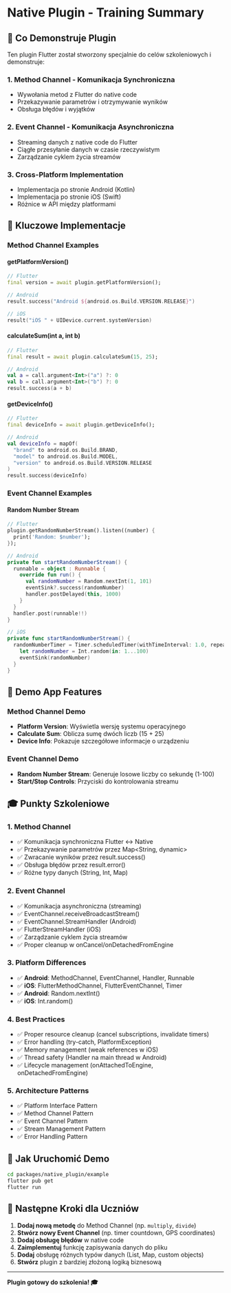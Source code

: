 # Native Plugin - Training Summary

## 🎯 Co Demonstruje Plugin

Ten plugin Flutter został stworzony specjalnie do celów szkoleniowych i demonstruje:

### 1. **Method Channel** - Komunikacja Synchroniczna
- Wywołania metod z Flutter do native code
- Przekazywanie parametrów i otrzymywanie wyników
- Obsługa błędów i wyjątków

### 2. **Event Channel** - Komunikacja Asynchroniczna  
- Streaming danych z native code do Flutter
- Ciągłe przesyłanie danych w czasie rzeczywistym
- Zarządzanie cyklem życia streamów

### 3. **Cross-Platform Implementation**
- Implementacja po stronie Android (Kotlin)
- Implementacja po stronie iOS (Swift)
- Różnice w API między platformami

## 🔧 Kluczowe Implementacje

### Method Channel Examples

#### **getPlatformVersion()**
```dart
// Flutter
final version = await plugin.getPlatformVersion();
```
```kotlin
// Android
result.success("Android ${android.os.Build.VERSION.RELEASE}")
```
```swift
// iOS
result("iOS " + UIDevice.current.systemVersion)
```

#### **calculateSum(int a, int b)**
```dart
// Flutter
final result = await plugin.calculateSum(15, 25);
```
```kotlin
// Android
val a = call.argument<Int>("a") ?: 0
val b = call.argument<Int>("b") ?: 0
result.success(a + b)
```

#### **getDeviceInfo()**
```dart
// Flutter
final deviceInfo = await plugin.getDeviceInfo();
```
```kotlin
// Android
val deviceInfo = mapOf(
  "brand" to android.os.Build.BRAND,
  "model" to android.os.Build.MODEL,
  "version" to android.os.Build.VERSION.RELEASE
)
result.success(deviceInfo)
```

### Event Channel Examples

#### **Random Number Stream**
```dart
// Flutter
plugin.getRandomNumberStream().listen((number) {
  print('Random: $number');
});
```
```kotlin
// Android
private fun startRandomNumberStream() {
  runnable = object : Runnable {
    override fun run() {
      val randomNumber = Random.nextInt(1, 101)
      eventSink?.success(randomNumber)
      handler.postDelayed(this, 1000)
    }
  }
  handler.post(runnable!!)
}
```
```swift
// iOS
private func startRandomNumberStream() {
  randomNumberTimer = Timer.scheduledTimer(withTimeInterval: 1.0, repeats: true) { [weak self] _ in
    let randomNumber = Int.random(in: 1...100)
    eventSink(randomNumber)
  }
}
```

## 📱 Demo App Features

### Method Channel Demo
- **Platform Version**: Wyświetla wersję systemu operacyjnego
- **Calculate Sum**: Oblicza sumę dwóch liczb (15 + 25)
- **Device Info**: Pokazuje szczegółowe informacje o urządzeniu

### Event Channel Demo
- **Random Number Stream**: Generuje losowe liczby co sekundę (1-100)
- **Start/Stop Controls**: Przyciski do kontrolowania streamu

## 🎓 Punkty Szkoleniowe

### 1. **Method Channel**
- ✅ Komunikacja synchroniczna Flutter ↔ Native
- ✅ Przekazywanie parametrów przez Map<String, dynamic>
- ✅ Zwracanie wyników przez result.success()
- ✅ Obsługa błędów przez result.error()
- ✅ Różne typy danych (String, Int, Map)

### 2. **Event Channel**
- ✅ Komunikacja asynchroniczna (streaming)
- ✅ EventChannel.receiveBroadcastStream()
- ✅ EventChannel.StreamHandler (Android)
- ✅ FlutterStreamHandler (iOS)
- ✅ Zarządzanie cyklem życia streamów
- ✅ Proper cleanup w onCancel/onDetachedFromEngine

### 3. **Platform Differences**
- ✅ **Android**: MethodChannel, EventChannel, Handler, Runnable
- ✅ **iOS**: FlutterMethodChannel, FlutterEventChannel, Timer
- ✅ **Android**: Random.nextInt()
- ✅ **iOS**: Int.random()

### 4. **Best Practices**
- ✅ Proper resource cleanup (cancel subscriptions, invalidate timers)
- ✅ Error handling (try-catch, PlatformException)
- ✅ Memory management (weak references w iOS)
- ✅ Thread safety (Handler na main thread w Android)
- ✅ Lifecycle management (onAttachedToEngine, onDetachedFromEngine)

### 5. **Architecture Patterns**
- ✅ Platform Interface Pattern
- ✅ Method Channel Pattern
- ✅ Event Channel Pattern
- ✅ Stream Management Pattern
- ✅ Error Handling Pattern

## 🚀 Jak Uruchomić Demo

```bash
cd packages/native_plugin/example
flutter pub get
flutter run
```

## 🎯 Następne Kroki dla Uczniów

1. **Dodaj nową metodę** do Method Channel (np. `multiply`, `divide`)
2. **Stwórz nowy Event Channel** (np. timer countdown, GPS coordinates)
3. **Dodaj obsługę błędów** w native code
4. **Zaimplementuj** funkcję zapisywania danych do pliku
5. **Dodaj** obsługę różnych typów danych (List, Map, custom objects)
6. **Stwórz** plugin z bardziej złożoną logiką biznesową

---

**Plugin gotowy do szkolenia! 🎓**
